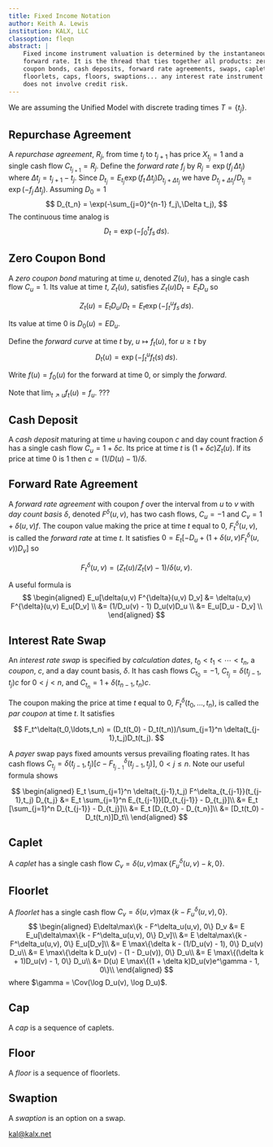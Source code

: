 ```yaml
---
title: Fixed Income Notation
author: Keith A. Lewis
institution: KALX, LLC
classoption: fleqn
abstract: |
	Fixed income instrument valuation is determined by the instantaneous
	forward rate. It is the thread that ties together all products: zero
	coupon bonds, cash deposits, forward rate agreements, swaps, caplets,
	floorlets, caps, floors, swaptions... any interest rate instrument that
	does not involve credit risk.
---
```


We are assuming the Unified Model with discrete trading times $T = \{t_j\}$.

## Repurchase Agreement

A _repurchase agreement_, $R_j$, from time $t_j$ to $t_{j+1}$ has price $X_{t_j} = 1$
and a single cash flow $C_{t_{j+1}} = R_j$. Define the _forward rate_
$f_j$ by $R_j = \exp(f_j\,\Delta t_j)$ where $\Delta t_j = t_{j+1} - t_j$.
Since $D_{t_j} = E_{t_j} \exp(f_t\,\Delta t_j)D_{t_j + \Delta t_j}$ we have
$D_{t_j + \Delta t_j}/D_{t_j} = \exp(-f_j\,\Delta t_j)$.  Assuming $D_0 = 1$
$$
D_{t_n} = \exp(-\sum_{j=0}^{n-1} f_j\,\Delta t_j),
$$
The continuous time analog is
$$
D_t = \exp(-\int_0^t f_s\,ds).
$$

## Zero Coupon Bond

A _zero coupon bond_ maturing at time $u$, denoted $Z(u)$, has a
single cash flow $C_u = 1$.  Its value at time $t$, $Z_t(u)$, satisfies
$Z_t(u)D_t = E_t D_u$ so

$$
Z_t(u) = E_t D_u/D_t = E_t \exp(-\int_t^u f_s\,ds).
$$

Its value at time $0$ is $D_0(u) = E D_u$.

Define the _forward curve_ at time $t$ by, $u\mapsto f_t(u)$,
for $u\ge t$ by 
$$
D_t(u) = \exp(-\int_t^u f_t(s)\,ds).
$$

Write $f(u) = f_0(u)$ for the forward at time 0, or simply the _forward_.

Note that $\lim_{t\nearrow u}f_t(u) = f_u$. ???

## Cash Deposit

A _cash deposit_ maturing at time $u$ having coupon $c$ and day count
fraction $\delta$ has a single cash flow $C_u = 1 + \delta c$. Its price
at time $t$ is $(1 + \delta c)Z_t(u)$. If its price at time 0 is 1 then
$c = (1/D(u) - 1)/\delta$.

## Forward Rate Agreement

A _forward rate agreement_ with coupon $f$ over the interval from $u$
to $v$ with _day count basis_ $\delta$, denoted $F^\delta(u,v)$, has
two cash flows, $C_u = -1$ and $C_v = 1 + \delta(u,v) f$.  The coupon
value making the price at time $t$ equal to 0, $F_t^\delta(u,v)$, is
called the _forward rate_ at time $t$.  It satisfies $0 = E_t[-D_u +
(1 + \delta(u,v)F_t^\delta(u,v))D_v]$ so

$$
F_t^\delta(u,v) = (Z_t(u)/Z_t(v) - 1)/\delta(u,v).
$$

A useful formula is
$$
\begin{aligned}
E_u[\delta(u,v) F^{\delta}(u,v) D_v] &= \delta(u,v) F^{\delta}(u,v) E_u[D_v] \\
	&= (1/D_u(v) - 1) D_u(v)D_u \\
	&= E_u[D_u - D_v] \\
\end{aligned}
$$

## Interest Rate Swap

An _interest rate swap_ is specified by _calculation dates_, $t_0 <
t_1 < \cdots < t_n$, a _coupon_, $c$, and a day count basis, $\delta$.
It has cash flows
$C_{t_0} = -1$,
$C_{t_j} = \delta(t_{j-1},t_j)c$ for $0 < j < n$, and
$C_{t_n} = 1 + \delta(t_{n-1},t_n)c$.

The coupon making the price at time $t$ equal to 0,
$F_t^\delta(t_0,\ldots,t_n)$, is called the _par coupon_ at time $t$.
It satisfies

$$
F_t^\delta(t_0,\ldots,t_n) = (D_t(t_0) - D_t(t_n))/\sum_{j=1}^n \delta(t_{j-1},t_j)D_t(t_j).
$$

A _payer_ swap pays fixed amounts versus prevailing floating rates. It has cash flows
$C_{t_j} = \delta(t_{j-1},t_j)[c - F^\delta_{t_{j-1}}(t_{j-1},t_j)]$, $0 < j \le n$.
Note our useful formula shows

$$
\begin{aligned}
E_t \sum_{j=1}^n \delta(t_{j-1},t_j) F^\delta_{t_{j-1}}(t_{j-1},t_j)  D_{t_j}
&= E_t \sum_{j=1}^n E_{t_{j-1}}[D_{t_{j-1}} - D_{t_j}]\\
&= E_t [\sum_{j=1}^n D_{t_{j-1}} - D_{t_j}]\\
&= E_t [D_{t_0} - D_{t_n}]\\
&= [D_t(t_0) - D_t(t_n)]D_t\\
\end{aligned}
$$


<!--
$\lim_{u\nearrow v} F_t(u,v) = f_t(v)$. ??? if $\delta(u,v) = v - u$.
-->

## Caplet

A _caplet_ has a single cash flow $C_v = \delta(u,v)\max\{F^\delta_u(u,v) - k, 0\}$.

## Floorlet

A _floorlet_ has a single cash flow $C_v = \delta(u,v)\max\{k - F^\delta_u(u,v), 0\}$.
$$
\begin{aligned}
E\delta\max\{k - F^\delta_u(u,v), 0\} D_v
&= E E_u[\delta\max\{k - F^\delta_u(u,v), 0\} D_v]\\
&= E \delta\max\{k - F^\delta_u(u,v), 0\} E_u[D_v]\\
&= E \max\{\delta k - (1/D_u(v) - 1), 0\} D_u(v) D_u\\
&= E \max\{\delta k D_u(v) - (1 - D_u(v)), 0\} D_u\\
&= E \max\{(\delta k + 1)D_u(v) - 1, 0\} D_u\\
&= D(u) E \max\{(1 + \delta k)D_u(v)e^\gamma - 1, 0\}\\
\end{aligned}
$$
where $\gamma = \Cov(\log D_u(v), \log D_u)$.

## Cap

A _cap_ is a sequence of caplets.

## Floor

A _floor_ is a sequence of floorlets.

## Swaption

A _swaption_ is an option on a swap.
<div id="kalx"><a href="mailto:kal@kalx.net">kal@kalx.net</a></div>
